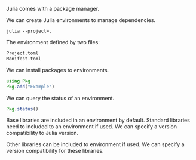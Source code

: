 Julia comes with a package manager.

We can create Julia environments to manage dependencies.

```
julia --project=.
```

The environment defined by two files:

```txt
Project.toml
Manifest.toml
```

We can install packages to environments.

```julia
using Pkg
Pkg.add("Example")
```

We can query the status of an environment.

```julia
Pkg.status()
```

Base libraries are included in an environment by default.
Standard libraries need to included to an environment if used.
We can specify a version compatibility to Julia version.

Other libraries can be included to environment if used.
We can specify a version compatibility for these libraries.
